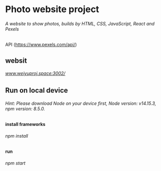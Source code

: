 # Photo website project
###### A website to show photos, builds by HTML, CSS, JavaScript, React and Pexels
API (https://www.pexels.com/api/)
## websit
###### www.weiyuproj.space:3002/
## Run on local device
###### Hint: Please download Node on your device first, Node version: v14.15.3, npm version: 8.5.0.
#### install frameworks
###### npm install
#### run
###### npm start
